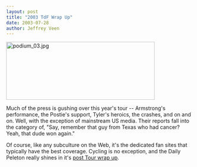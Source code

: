 ```yaml
--- 
layout: post
title: "2003 TdF Wrap Up"
date: 2003-07-28
author: Jeffrey Veen
---
```

<img alt="podium_03.jpg" src="http://www.veen.com/jeff/images/podium_03.jpg" width="400" height="156" />

Much of the press is gushing over this year's tour -- Armstrong's performance, the Postie's support, Tyler's heroics, the crashes, and on and on. Well, with the exception of mainstream US media. Their reports fall into the category of, "Say, remember that guy from Texas who had cancer? Yeah, that dude won again."

Of course, like any subculture on the Web, it's the dedicated fan sites that typically have the best coverage. Cycling is no exception, and the Daily Peleton really shines in it's <a href="http://www.dailypeloton.com/displayarticle.asp?pk=4451">post Tour wrap up</a>.
&#8203;